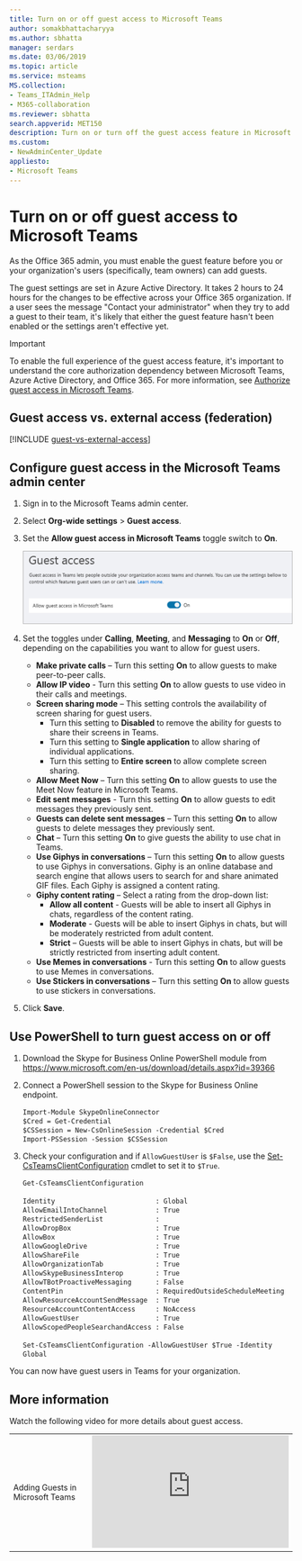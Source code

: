 ```yaml
---
title: Turn on or off guest access to Microsoft Teams
author: somakbhattacharyya
ms.author: sbhatta
manager: serdars
ms.date: 03/06/2019
ms.topic: article
ms.service: msteams
MS.collection: 
- Teams_ITAdmin_Help
- M365-collaboration
ms.reviewer: sbhatta
search.appverid: MET150
description: Turn on or turn off the guest access feature in Microsoft Teams.
ms.custom:
- NewAdminCenter_Update
appliesto: 
- Microsoft Teams
---
```


Turn on or off guest access to Microsoft Teams
======================================

As the Office 365 admin, you must enable the guest feature before you or your organization's users (specifically, team owners) can add guests. 

The guest settings are set in Azure Active Directory. It takes 2 hours to 24 hours for the changes to be effective across your Office 365 organization. If a user sees the message "Contact your administrator" when they try to add a guest to their team, it's likely that either the guest feature hasn't been enabled or the settings aren't effective yet.

> [!IMPORTANT]
> To enable the full experience of the guest access feature, it's important to understand the core authorization dependency between Microsoft Teams, Azure Active Directory, and Office 365. For more information, see [Authorize guest access in Microsoft Teams](Teams-dependencies.md).

## Guest access vs. external access (federation)

[!INCLUDE [guest-vs-external-access](includes/guest-vs-external-access.md)]

## Configure guest access in the Microsoft Teams admin center

1.	Sign in to the Microsoft Teams admin center.

2.	Select **Org-wide settings** > **Guest access**.

3. Set the **Allow guest access in Microsoft Teams** toggle switch to **On**.

    ![Allow guest access switch set to On ](media/set-up-guests-image1.png)

4.	Set the toggles under **Calling**, **Meeting**, and **Messaging** to **On** or **Off**, depending on the capabilities you want to allow for guest users.

    - **Make private calls** – Turn this setting **On** to allow guests to make peer-to-peer calls.
    - **Allow IP video** - Turn this setting **On** to allow guests to use video in their calls and meetings.
    - **Screen sharing mode** – This setting controls the availability of screen sharing for guest users. 
       - Turn this setting to **Disabled** to remove the ability for guests to share their screens in Teams. 
       - Turn this setting to **Single application** to allow sharing of individual applications. 
       - Turn this setting to **Entire screen** to allow complete screen sharing.
    - **Allow Meet Now** – Turn this setting **On** to allow guests to use the Meet Now feature in Microsoft Teams.
    - **Edit sent messages** - Turn this setting **On** to allow guests to edit messages they previously sent.
    - **Guests can delete sent messages** – Turn this setting **On** to allow guests to delete messages they previously sent.
    - **Chat** – Turn this setting **On** to give guests the ability to use chat in Teams.
    - **Use Giphys in conversations** – Turn this setting **On** to allow guests to use Giphys in conversations. Giphy is an online database and search engine that allows users to search for and share animated GIF files. Each Giphy is assigned a content rating.
    - **Giphy content rating** –  Select a rating from the drop-down list:
       - **Allow all content** - Guests will be able to insert all Giphys in chats, regardless of the content rating.
       - **Moderate** - Guests will be able to insert Giphys in chats, but will be moderately restricted from adult content.
       - **Strict** – Guests will be able to insert Giphys in chats, but will be strictly restricted from inserting adult content.
    - **Use Memes in conversations** - Turn this setting **On** to allow guests to use Memes in conversations.
    - **Use Stickers in conversations** – Turn this setting **On** to allow guests to use stickers in conversations. 


5.	Click **Save**.

## Use PowerShell to turn guest access on or off

1.	Download the Skype for Business Online PowerShell module from https://www.microsoft.com/en-us/download/details.aspx?id=39366
 
2.	Connect a PowerShell session to the Skype for Business Online endpoint.

    ```
    Import-Module SkypeOnlineConnector
    $Cred = Get-Credential
    $CSSession = New-CsOnlineSession -Credential $Cred
    Import-PSSession -Session $CSSession
    ```
3.	Check your configuration and if `AllowGuestUser` is `$False`, use the [Set-CsTeamsClientConfiguration](https://docs.microsoft.com/powershell/module/skype/set-csteamsclientconfiguration?view=skype-ps) cmdlet to set it to `$True`.

    ```
    Get-CsTeamsClientConfiguration

    Identity                         : Global
    AllowEmailIntoChannel            : True
    RestrictedSenderList             :
    AllowDropBox                     : True
    AllowBox                         : True
    AllowGoogleDrive                 : True
    AllowShareFile                   : True
    AllowOrganizationTab             : True
    AllowSkypeBusinessInterop        : True
    AllowTBotProactiveMessaging      : False
    ContentPin                       : RequiredOutsideScheduleMeeting
    AllowResourceAccountSendMessage  : True
    ResourceAccountContentAccess     : NoAccess
    AllowGuestUser                   : True
    AllowScopedPeopleSearchandAccess : False
    
    Set-CsTeamsClientConfiguration -AllowGuestUser $True -Identity Global
    ```
You can now have guest users in Teams for your organization.

## More information

Watch the following video for more details about guest access.

|  |  |
|---------|---------|
| Adding Guests in Microsoft Teams   | <iframe width="350" height="200" src="https://www.youtube.com/embed/1daMBDyBLZc" frameborder="0" allowfullscreen></iframe>   | 
